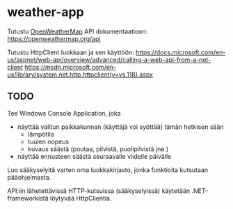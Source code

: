 # weather-app

Tutustu [OpenWeatherMap](https://openweathermap.org/) API dokumentaatioon:
https://openweathermap.org/api

Tutustu HttpClient luokkaan ja sen käyttöön:
https://docs.microsoft.com/en-us/aspnet/web-api/overview/advanced/calling-a-web-api-from-a-net-client
https://msdn.microsoft.com/en-us/library/system.net.http.httpclient(v=vs.118).aspx

## TODO
Tee Windows Console Application, joka
- näyttää valitun paikkakunnan (käyttäjä voi syöttää) tämän hetkisen sään
	- lämpötila
	- tuulen nopeus
	- kuvaus säästä (poutaa, pilvistä, puolipilvistä jne.)
- näyttää ennusteen säästä seuraavalle viidelle päivälle

Luo sääkyselyitä varten oma luokkakirjasto, jonka funktioita kutsutaan pääohjelmasta.

API:iin lähetettävissä HTTP-kutsuissa (sääkyselyissä) käytetään .NET-frameworkistä löytyvää HttpClientia. 


